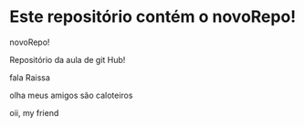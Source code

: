 # Este repositório contém o novoRepo!

novoRepo!

Repositório da aula de git Hub!

fala Raissa 

olha meus amigos são caloteiros

oii, my friend
